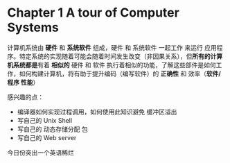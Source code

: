 # Chapter 1 A tour of Computer Systems

计算机系统由 **硬件** 和 **系统软件** 组成，硬件 和 系统软件 一起工作 来运行 应用程序。特定系统的实现随着可能会随着时间发生改变（非因果关系），但**所有的计算机系统都是**有着 **相似的** 硬件 和 软件 执行着相似的功能，了解这些部件是如何工作，如何构建计算机，将有助于提升编码（编写软件）的 **正确性** 和 效率（**软件/程序 性能**）

感兴趣的点：

- 编译器如何实现过程调用，如何使用此知识避免 缓冲区溢出
- 写自己的 Unix Shell
- 写自己的 动态存储分配 包
- 写自己的 Web server

今日份突出一个英语稀烂